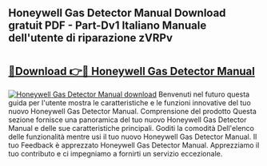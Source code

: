 ## Honeywell Gas Detector Manual Download gratuit PDF - Part-Dv1 Italiano Manuale dell'utente di riparazione zVRPv

# <h2><a href="http://dfeft7i.blite.top/?on=Honeywell+Gas+Detector+Manual">🔗Download 👉🔴 Honeywell Gas Detector Manual</a></h2>

[![Honeywell Gas Detector Manual download](https://i.imgur.com/lujVjoI.png)](http://dfeft7i.blite.top/?on=Honeywell+Gas+Detector+Manual)
Benvenuti nel futuro questa guida per l'utente mostra le caratteristiche e le funzioni innovative del tuo nuovo Honeywell Gas Detector Manual. Comprensione del prodotto Questa sezione fornisce una panoramica del tuo nuovo Honeywell Gas Detector Manual e delle sue caratteristiche principali. Goditi la comodità Dell'elenco delle funzionalità mentre usi il tuo nuovo Honeywell Gas Detector Manual. Il tuo Feedback è apprezzato Honeywell Gas Detector Manual. Apprezziamo il tuo contributo e ci impegniamo a fornirti un servizio eccezionale.
